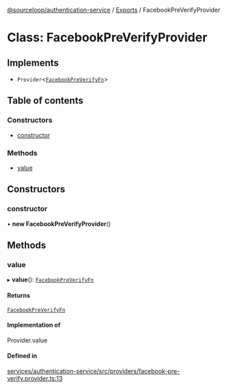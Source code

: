 [@sourceloop/authentication-service](../README.md) / [Exports](../modules.md) / FacebookPreVerifyProvider

# Class: FacebookPreVerifyProvider

## Implements

- `Provider`<[`FacebookPreVerifyFn`](../interfaces/FacebookPreVerifyFn.md)\>

## Table of contents

### Constructors

- [constructor](FacebookPreVerifyProvider.md#constructor)

### Methods

- [value](FacebookPreVerifyProvider.md#value)

## Constructors

### constructor

• **new FacebookPreVerifyProvider**()

## Methods

### value

▸ **value**(): [`FacebookPreVerifyFn`](../interfaces/FacebookPreVerifyFn.md)

#### Returns

[`FacebookPreVerifyFn`](../interfaces/FacebookPreVerifyFn.md)

#### Implementation of

Provider.value

#### Defined in

[services/authentication-service/src/providers/facebook-pre-verify.provider.ts:13](https://github.com/sourcefuse/loopback4-microservice-catalog/blob/6c16af104/services/authentication-service/src/providers/facebook-pre-verify.provider.ts#L13)
